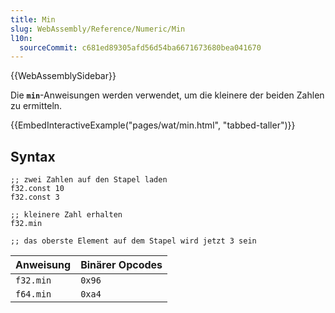 ```yaml
---
title: Min
slug: WebAssembly/Reference/Numeric/Min
l10n:
  sourceCommit: c681ed89305afd56d54ba6671673680bea041670
---
```


{{WebAssemblySidebar}}

Die **`min`**-Anweisungen werden verwendet, um die kleinere der beiden Zahlen zu ermitteln.

{{EmbedInteractiveExample("pages/wat/min.html", "tabbed-taller")}}

## Syntax

```wasm
;; zwei Zahlen auf den Stapel laden
f32.const 10
f32.const 3

;; kleinere Zahl erhalten
f32.min

;; das oberste Element auf dem Stapel wird jetzt 3 sein
```

| Anweisung   | Binärer Opcodes |
| ----------- | --------------- |
| `f32.min`   | `0x96`          |
| `f64.min`   | `0xa4`          |
